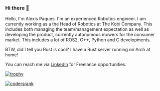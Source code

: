 ### Hi there 👋

Hello, I'm Alexis Paques. I'm an experienced Robotics engineer. I am currently working as a the Head of Robotics at The Kobi Company. This includes both managing the team/management expectation as well as developing the product, currently autonomous mowers for the consumer market.
This includes a lot of ROS2, C++, Python and C developments.

BTW, did I tell you Rust is cool? I have a Rust server running on Arch at home! 

You can reach me via [LinkedIn](https://www.linkedin.com/in/alexispaques) for Freelance opportunities.

[![trophy](https://github-profile-trophy.vercel.app/?username=AlexisTM&theme=onedark&column=7)](https://github.com/ryo-ma/github-profile-trophy)

[![codersrank](https://cr-ss-service.azurewebsites.net/api/ScreenShot?widget=summary&username=AlexisTM)](https://profile.codersrank.io/user/alexistm/)


